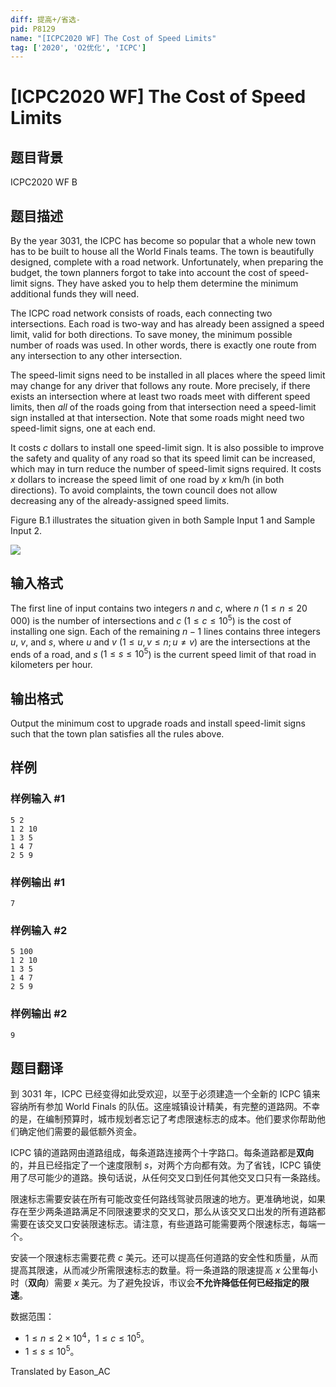 ```yaml
---
diff: 提高+/省选-
pid: P8129
name: "[ICPC2020 WF] The Cost of Speed Limits"
tag: ['2020', 'O2优化', 'ICPC']
---
```

# [ICPC2020 WF] The Cost of Speed Limits
## 题目背景

ICPC2020 WF B
## 题目描述

By the year 3031, the ICPC has become so popular that a whole new town has to be built to house all the
World Finals teams.
The town is beautifully designed, complete with a road network.
Unfortunately, when preparing the budget, the town planners forgot to take into account the cost of speed-limit signs.
They have asked you to help them determine the minimum additional funds they will need.

The ICPC road network consists of roads, each connecting two intersections. Each road is two-way
and has already been assigned a speed limit, valid for both directions.
To save money, the minimum possible number of roads was used. In other words, there is exactly
one route from any intersection to any other intersection.

The speed-limit signs need to be installed
in all places where the speed limit may change for any driver that follows any route.
More precisely, if there exists an intersection where at least two roads meet with different speed limits,
then *all* of the roads going from that intersection need a speed-limit sign installed at that intersection. 
Note that some roads might need two speed-limit signs, one at each end.

It costs $c$ dollars to install one speed-limit sign. It is also possible to improve the safety and quality of
any road so that its speed limit can be increased, which may in turn reduce the number of speed-limit signs required.
It costs $x$ dollars to increase the speed limit of one road by $x$ km/h (in both directions).
To avoid complaints, the town council does not allow decreasing any of the already-assigned speed limits.

Figure B.1 illustrates the situation given in both Sample Input 1 and Sample Input 2.


![](https://cdn.luogu.com.cn/upload/image_hosting/4kx82pq4.png)
## 输入格式

The first line of input contains two integers $n$ and $c$, where $n$ ($1 \le n \le 20\,000$) is the number of intersections
and $c$ ($1 \le c \le 10^5$) is the cost of installing one sign.
Each of the remaining $n-1$ lines contains three integers $u$, $v$, and $s$, where $u$ and $v$ ($1 \le u, v \le n; u \ne v$)
are the intersections at the ends of a road, and $s$ ($1 \le s \le 10^5$) is the current speed limit of that
road in kilometers per hour.
## 输出格式

Output the minimum cost to upgrade roads and install speed-limit signs such that the town
plan satisfies all the rules above.
## 样例

### 样例输入 #1
```
5 2
1 2 10
1 3 5
1 4 7
2 5 9
```
### 样例输出 #1
```
7
```
### 样例输入 #2
```
5 100
1 2 10
1 3 5
1 4 7
2 5 9
```
### 样例输出 #2
```
9
```
## 题目翻译

到 3031 年，ICPC 已经变得如此受欢迎，以至于必须建造一个全新的 ICPC 镇来容纳所有参加 World Finals 的队伍。这座城镇设计精美，有完整的道路网。不幸的是，在编制预算时，城市规划者忘记了考虑限速标志的成本。他们要求你帮助他们确定他们需要的最低额外资金。

ICPC 镇的道路网由道路组成，每条道路连接两个十字路口。每条道路都是**双向**的，并且已经指定了一个速度限制 $s$，对两个方向都有效。为了省钱，ICPC 镇使用了尽可能少的道路。换句话说，从任何交叉口到任何其他交叉口只有一条路线。

限速标志需要安装在所有可能改变任何路线驾驶员限速的地方。更准确地说，如果存在至少两条道路满足不同限速要求的交叉口，那么从该交叉口出发的所有道路都需要在该交叉口安装限速标志。请注意，有些道路可能需要两个限速标志，每端一个。

安装一个限速标志需要花费 $c$ 美元。还可以提高任何道路的安全性和质量，从而提高其限速，从而减少所需限速标志的数量。将一条道路的限速提高 $x$ 公里每小时（**双向**）需要 $x$ 美元。为了避免投诉，市议会**不允许降低任何已经指定的限速**。

数据范围：

- $1\leqslant n\leqslant 2\times 10^4$，$1\leqslant c\leqslant 10^5$。
- $1\leqslant s\leqslant 10^5$。

Translated by Eason_AC
